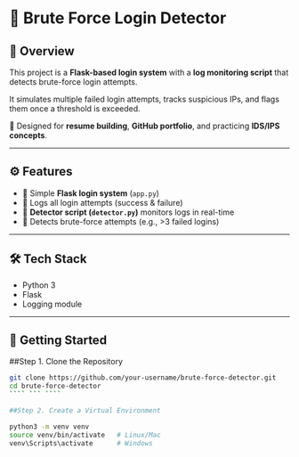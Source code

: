 # 🚨 Brute Force Login Detector

## 📌 Overview
This project is a **Flask-based login system** with a **log monitoring script** that detects brute-force login attempts.  

It simulates multiple failed login attempts, tracks suspicious IPs, and flags them once a threshold is exceeded.  

🔐 Designed for **resume building**, **GitHub portfolio**, and practicing **IDS/IPS concepts**.

---

## ⚙️ Features
- 🔑 Simple **Flask login system** (`app.py`)
- 📜 Logs all login attempts (success & failure)
- 👀 **Detector script (`detector.py`)** monitors logs in real-time
- 🚨 Detects brute-force attempts (e.g., >3 failed logins)

---

## 🛠️ Tech Stack
- Python 3
- Flask
- Logging module

---

## 🚀 Getting Started

##Step 1. Clone the Repository
```bash
git clone https://github.com/your-username/brute-force-detector.git
cd brute-force-detector
```` ``` ````

##Step 2. Create a Virtual Environment

python3 -m venv venv
source venv/bin/activate   # Linux/Mac
venv\Scripts\activate      # Windows

